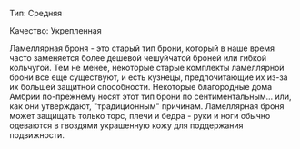 Тип: Средняя

Качество: Укрепленная

Ламеллярная броня - это старый тип брони, который в наше время часто заменяется более дешевой чешуйчатой броней или гибкой кольчугой. Тем не менее, некоторые старые комплекты ламеллярной брони все еще существуют, и есть кузнецы, предпочитающие их из-за их большей защитной способности. Некоторые благородные дома Амбрии по-прежнему носят этот тип брони по сентиментальным... или, как они утверждают, "традиционным" причинам. Ламеллярная броня может защищать только торс, плечи и бедра - руки и ноги обычно одеваются в гвоздями украшенную кожу для поддержания подвижности.